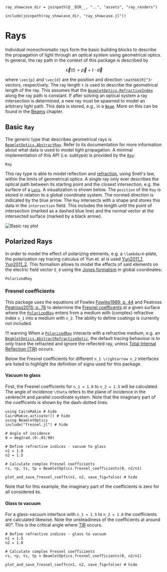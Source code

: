 ```@setup rays
ray_showcase_dir = joinpath(@__DIR__, "..", "assets", "ray_renders")

include(joinpath(ray_showcase_dir, "ray_showcase.jl"))
```

# Rays

Individual monochromatic rays form the basic building blocks to describe the propagation of light through an optical system using geometrical optics. In general, the ray path in the context of this package is described by 

```math
\vec{x}(t) = \vec{p} + t \cdot \vec{d}
```

where ``\vec{p}`` and ``\vec{d}`` are the position and direction ``\mathbb{R}^3``-vectors, respectively. The ray length ``t`` is used to describe the geometrical length of the ray. This assumes that the [`BeamletOptics.RefractiveIndex`](@ref) along the ray path is constant. If after solving an optical system a ray intersection is determined, a new ray must be spawned to model an arbitrary light path. This data is stored, e.g., in a [`Beam`](@ref). More on this can be found in the [Beams](@ref) chapter. 

## Basic `Ray`

The generic type that describes geometrical rays is [`BeamletOptics.AbstractRay`](@ref). Refer to its documentation for more information about what data is used to model light propagation. A minimal implementation of this API (i.e. subtype) is provided by the [`Ray`](@ref):

```@docs; canonical=false
Ray
```

This ray type is able to model reflection and [refraction](https://www.rp-photonics.com/refraction.html), using Snell's law, within the limits of geometrical optics. A single ray only ever describes the optical path between its starting point and the closest intersection, e.g. the surface of a [`Lens`](@ref). A visualization is shown below. The `position` of the `Ray` is stored in relation to a global coordinate system. The normed direction is indicated by the blue arrow. The `Ray` intersects with a shape and stores this data in the `intersection` field. This includes the length until the point of intersection (marked as a dashed blue line) and the normal vector at the intersected surface (marked by a black arrow). 

![Basic ray plot](ray_showcase.png)

## Polarized Rays

In order to model the effect of polarizing elements, e.g. a ``\lambda/4``-plate, the polarization ray tracing calculus of Yun et. al is used [Yun2011_1, Yun2011_2](@cite). This formalism allows to model the effects of said elements on the electric field vector ``E_0`` using the [Jones formalism](https://www.rp-photonics.com/polarization_of_light.html) in global coordinates:

```@docs; canonical=false
PolarizedRay
```

### Fresnel coefficients

This package uses the equations of Fowles [Fowles1989; p. 44](@cite) and Peatross [Peatross2015; p. 78](@cite) to determine the [Fresnel coefficents](https://www.rp-photonics.com/fresnel_equations.html) at a given surface where the [`PolarizedRay`](@ref) enters from a medium with (complex) refractive index ``n_1`` into a medium with ``n_2``. The ability to define coatings is currently not included. 

!!! warning
    When a [`PolarizedRay`](@ref) interacts with a refractive medium, e.g. an [`BeamletOptics.AbstractRefractiveOptic`](@ref), the default tracing behaviour is to only trace the refracted and ignore the reflected ray, unless [Total Internal Reflection (TIR)](https://www.rp-photonics.com/total_internal_reflection.html) occurs. 

Below the Fresnel coefficients for different ``n_1 \rightarrow n_2`` interfaces are listed to highlight the definition of signs used for this package.

#### Vacuum to glass

First, the Fresnel coefficients for ``n_1 = 1.0`` to ``n_2 = 1.5`` will be calculated. The angle of incidence ``\theta`` refers to the plane of incidence in the `s`enkrecht and `p`arallel coordinate system. Note that the imaginary part of the coefficents is shown by the dash-dotted lines.

```@example fresnel_vacuum_glass
using CairoMakie # hide
CairoMakie.activate!() # hide
using BeamletOptics
include("fresnel.jl") # hide

# Angle of incidence
θ = deg2rad.(0:.01:90)

# Define refractive indices - vacuum to glass
n1 = 1.0
n2 = 1.5

# Calculate complex Fresnel coefficients
rs, rp, ts, tp = BeamletOptics.fresnel_coefficients(θ, n2/n1)

plot_and_save_fresnel_coeffs(n1, n2, save_fig=false) # hide
```

Note that for this example, the imaginary part of the coefficients is zero for all considered `θ`s.

#### Glass to vacuum

For a glass-vacuum interface with ``n_1 = 1.5`` to ``n_2 = 1.0`` the coefficients are calculated likewise. Note the unsteadiness of the coefficients at around 40°. This is the critical angle where [TIR](https://www.rp-photonics.com/total_internal_reflection.html) occurs.

```@example fresnel_vacuum_glass
# Define refractive indices - glass to vacuum
n1 = 1.5
n2 = 1.0

# Calculate complex Fresnel coefficients
rs, rp, ts, tp = BeamletOptics.fresnel_coefficients(θ, n2/n1)

plot_and_save_fresnel_coeffs(n1, n2, save_fig=false) # hide
```